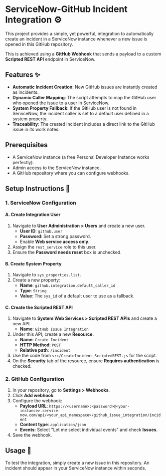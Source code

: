 # ServiceNow-GitHub Incident Integration ⚙️

This project provides a simple, yet powerful, integration to automatically create an incident in a ServiceNow instance whenever a new issue is opened in this GitHub repository.

This is achieved using a **GitHub Webhook** that sends a payload to a custom **Scripted REST API** endpoint in ServiceNow.

## Features ✨

* **Automatic Incident Creation**: New GitHub issues are instantly created as incidents.
* **Dynamic Caller Mapping**: The script attempts to map the GitHub user who opened the issue to a user in ServiceNow.
* **System Property Fallback**: If the GitHub user is not found in ServiceNow, the incident caller is set to a default user defined in a system property.
* **Traceability**: The created incident includes a direct link to the GitHub issue in its work notes.

## Prerequisites

* A ServiceNow instance (a free Personal Developer Instance works perfectly).
* Admin access to the ServiceNow instance.
* A GitHub repository where you can configure webhooks.

## Setup Instructions 🔧

### 1. ServiceNow Configuration

#### A. Create Integration User

1.  Navigate to **User Administration > Users** and create a new user.
    * **User ID**: `github.user`
    * **Password**: Set a strong password.
    * Enable **Web service access only**.
2.  Assign the `rest_service` role to this user.
3.  Ensure the **Password needs reset** box is unchecked.

#### B. Create System Property

1.  Navigate to `sys_properties.list`.
2.  Create a new property:
    * **Name**: `github.integration.default_caller_id`
    * **Type**: `String`
    * **Value**: The `sys_id` of a default user to use as a fallback.

#### C. Create the Scripted REST API

1.  Navigate to **System Web Services > Scripted REST APIs** and create a new API.
    * **Name**: `GitHub Issue Integration`
2.  Under this API, create a new **Resource**.
    * **Name**: `Create Incident`
    * **HTTP Method**: `POST`
    * **Relative path**: `/incident`
3.  Use the code from `src/CreateIncident_ScriptedREST.js` for the script.
4.  On the **Security** tab of the resource, ensure **Requires authentication** is checked.

### 2. GitHub Configuration

1.  In your repository, go to **Settings > Webhooks**.
2.  Click **Add webhook**.
3.  Configure the webhook:
    * **Payload URL**: `https://<username>:<password>@<your-instance>.service-now.com/api/<your_api_namespace>/github_issue_integration/incident`
    * **Content type**: `application/json`
    * **Events**: Select "Let me select individual events" and check **Issues**.
4.  Save the webhook.

## Usage 🚀

To test the integration, simply create a new issue in this repository. An incident should appear in your ServiceNow instance within seconds.
